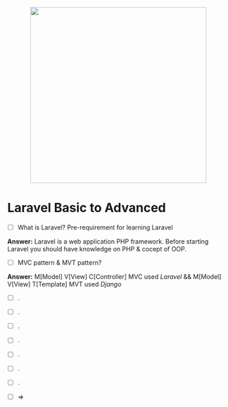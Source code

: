 <p align="center"><a href="https://laravel.com" target="_blank"><img src="https://raw.githubusercontent.com/laravel/art/master/logo-lockup/5%20SVG/2%20CMYK/1%20Full%20Color/laravel-logolockup-cmyk-red.svg" width="400"></a></p>

# Laravel Basic to Advanced
- [ ]  What is Laravel? Pre-requirement for learning Laravel   

**Answer:** Laravel is a web application PHP framework. Before starting Laravel you should have knowledge on PHP & cocept of OOP.
- [ ]  MVC pattern & MVT pattern?

**Answer:** M[Model] V[View] C[Controller] MVC used _Laravel_ && M[Model] V[View] T[Template] MVT used _Django_
- [ ]  .
- [ ]  .
- [ ]  .
- [ ]  .
- [ ]  .
- [ ]  .
- [ ]  .
- [ ]   
    => 
    
